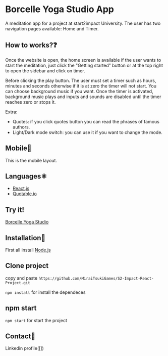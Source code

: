 # Borcelle Yoga Studio App
A meditation app for a project at start2impact University. The user has two navigation pages available: Home and Timer.

## How to works?❓
Once the website is open, the home screen is available if the user wants to start the meditation, just click the "Getting started" button or at the top right to open the sidebar and click on timer.

Before clicking the play button. The user must set a timer such as hours, minutes and seconds otherwise if it is at zero the timer will not start. 
You can choose background music if you want. Once the timer is activated, background music plays and inputs and sounds are disabled until the timer reaches zero or stops it.

Extra:
- Quotes: if you click quotes button you can read the phrases of famous authors.
- Light/Dark mode switch: you can use it if you want to change the mode.

## Mobile📱

This is the mobile layout.

## Languages⚛️
- [React.js](https://react.dev/)
- [Quotable.io](https://api.quotable.io)
  
## Try it!
[Borcelle Yoga Studio](https://borcelleyogastudio.netlify.app/)

## Installation💾
First all install [Node.js](https://nodejs.org/it)

## Clone project
 copy and paste 
`https://github.com/MiraiTsukiGames/S2-Impact-React-Project.git`

`npm install` for install the dependeces

## npm start
`npm start` for start the project

## Contact📧
Linkedin profile([])
